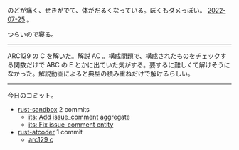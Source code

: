 のどが痛く、せきがでて、体がだるくなっている。ぼくもダメっぽい。 [2022-07-25] 。

つらいので寝る。

---

ARC129 の C を解いた。解説 AC 。構成問題で、構成されたものをチェックする関数だけで ABC の E とかに出ていた気がする。要するに難しくて解けそうになかった。解説動画によると典型の積み重ねだけで解けるらしい。

---

今日のコミット。

- [rust-sandbox](https://github.com/bouzuya/rust-sandbox) 2 commits
  - [its: Add issue_comment aggregate](https://github.com/bouzuya/rust-sandbox/commit/54c3a5c956b26bb97f5650df87e0df7921a2318c)
  - [its: Fix issue_comment entity](https://github.com/bouzuya/rust-sandbox/commit/f241394fe0eef0eb5dafec30f82f003590718334)
- [rust-atcoder](https://github.com/bouzuya/rust-atcoder) 1 commit
  - [arc129 c](https://github.com/bouzuya/rust-atcoder/commit/897c7cfedb9af62747ec09e95670105c40a1a889)

[2022-07-25]: https://blog.bouzuya.net/2022/07/25/
